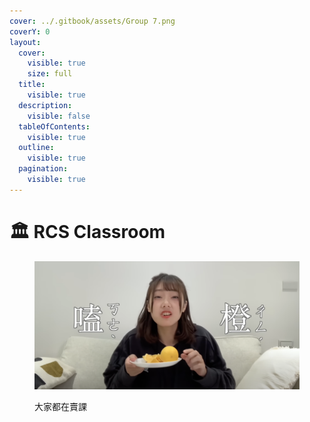 ```yaml
---
cover: ../.gitbook/assets/Group 7.png
coverY: 0
layout:
  cover:
    visible: true
    size: full
  title:
    visible: true
  description:
    visible: false
  tableOfContents:
    visible: true
  outline:
    visible: true
  pagination:
    visible: true
---
```


# 🏛 RCS Classroom

<figure><img src="../.gitbook/assets/image (14).png" alt=""><figcaption><p>大家都在賣課</p></figcaption></figure>

